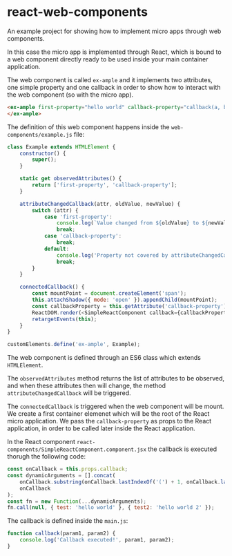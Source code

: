 # react-web-components

An example project for showing how to implement micro apps through web components.

In this case the micro app is implemented through React, which is bound to a web component directly ready to be used inside your main container application.

The web component is called `ex-ample` and it implements two attributes, one simple property and one callback in order to show how to interact with the web component (so with the micro app).

```HTML
<ex-ample first-property="hello world" callback-property="callback(a, b)">
</ex-ample>
```

The definition of this web component happens inside the `web-components/example.js` file:

```JavaScript
class Example extends HTMLElement {
    constructor() {
        super();
    }

    static get observedAttributes() {
        return ['first-property', 'callback-property'];
    }

    attributeChangedCallback(attr, oldValue, newValue) {
        switch (attr) {
            case 'first-property':
                console.log(`Value changed from ${oldValue} to ${newValue}`);
                break;
            case 'callback-property':
                break;
            default:
                console.log('Property not covered by attributeChangedCallback of HTML Custom Element');
                break;
        }
    }

    connectedCallback() {
        const mountPoint = document.createElement('span');
        this.attachShadow({ mode: 'open' }).appendChild(mountPoint);
        const callbackProperty = this.getAttribute('callback-property');
        ReactDOM.render(<SimpleReactComponent callback={callbackProperty} />, mountPoint);
        retargetEvents(this);
    }
}

customElements.define('ex-ample', Example);
```

The web component is defined through an ES6 class which extends `HTMLElement`.

The `observedAttributes` method returns the list of attributes to be observed, and when these attributes then will change, the method `attributeChangedCallback` will be triggered.

The `connectedCallback` is triggered when the web component will be mount. We create a first container elemenet which will be the root of the React micro application.
We pass the `callback-property` as props to the React application, in order to be called later inside the React application.

In the React component `react-components/SimpleReactComponent.component.jsx` the callback is executed thorugh the following code:

```JavaScript
const onCallback = this.props.callback;
const dynamicArguments = [].concat(
    onCallback.substring(onCallback.lastIndexOf('(') + 1, onCallback.lastIndexOf(')')).split(','),
    onCallback
);
const fn = new Function(...dynamicArguments);
fn.call(null, { test: 'hello world' }, { test2: 'hello world 2' });
```

The callback is defined inside the `main.js`:

```JavaScript
function callback(param1, param2) {
    console.log('Callback executed!', param1, param2);
}
```
